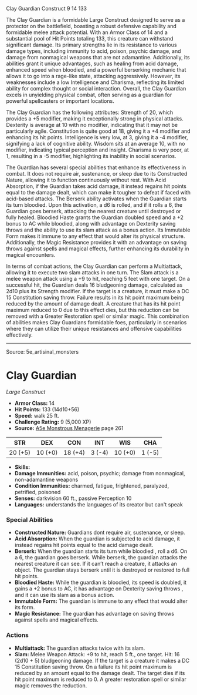 <MonsterName/>Clay Guardian</MonsterName>
<CreatureType/>Construct</CreatureType>
<CR/>9</CR>
<AC/>14</AC>
<HP/>133</HP>
<summary>The Clay Guardian is a formidable Large Construct designed to serve as a protector on the battlefield, boasting a robust defensive capability and formidable melee attack potential. With an Armor Class of 14 and a substantial pool of Hit Points totaling 133, this creature can withstand significant damage. Its primary strengths lie in its resistance to various damage types, including immunity to acid, poison, psychic damage, and damage from nonmagical weapons that are not adamantine. Additionally, its abilities grant it unique advantages, such as healing from acid damage, enhanced speed when bloodied, and a powerful berserking mechanic that allows it to go into a rage-like state, attacking aggressively. However, its weaknesses include a low Intelligence and Charisma, reflecting its limited ability for complex thought or social interaction. Overall, the Clay Guardian excels in unyielding physical combat, often serving as a guardian for powerful spellcasters or important locations.</summary>

<detail>

The Clay Guardian has the following attributes: Strength of 20, which provides a +5 modifier, making it exceptionally strong in physical attacks. Dexterity is average at 10 with no modifier, indicating that it may not be particularly agile. Constitution is quite good at 18, giving it a +4 modifier and enhancing its hit points. Intelligence is very low, at 3, giving it a -4 modifier, signifying a lack of cognitive ability. Wisdom sits at an average 10, with no modifier, indicating typical perception and insight. Charisma is very poor, at 1, resulting in a -5 modifier, highlighting its inability in social scenarios.

The Guardian has several special abilities that enhance its effectiveness in combat. It does not require air, sustenance, or sleep due to its Constructed Nature, allowing it to function continuously without rest. With Acid Absorption, if the Guardian takes acid damage, it instead regains hit points equal to the damage dealt, which can make it tougher to defeat if faced with acid-based attacks. The Berserk ability activates when the Guardian starts its turn bloodied. Upon this activation, a d6 is rolled, and if it rolls a 6, the Guardian goes berserk, attacking the nearest creature until destroyed or fully healed. Bloodied Haste grants the Guardian doubled speed and a +2 bonus to AC while bloodied, along with advantage on Dexterity saving throws and the ability to use its slam attack as a bonus action. Its Immutable Form makes it immune to any effect that would alter its physical structure. Additionally, the Magic Resistance provides it with an advantage on saving throws against spells and magical effects, further enhancing its durability in magical encounters.

In terms of combat actions, the Clay Guardian can perform a Multiattack, allowing it to execute two slam attacks in one turn. The Slam attack is a melee weapon attack using a +9 to hit, reaching 5 feet with one target. On a successful hit, the Guardian deals 16 bludgeoning damage, calculated as 2d10 plus its Strength modifier. If the target is a creature, it must make a DC 15 Constitution saving throw. Failure results in its hit point maximum being reduced by the amount of damage dealt. A creature that has its hit point maximum reduced to 0 due to this effect dies, but this reduction can be removed with a Greater Restoration spell or similar magic. This combination of abilities makes Clay Guardians formidable foes, particularly in scenarios where they can utilize their unique resistances and offensive capabilities effectively.</detail>



---

Source: 5e_artisinal_monsters

# Clay Guardian

*Large* *Construct*

- **Armor Class:** 14
- **Hit Points:** 133 (14d10+56)
- **Speed:** walk 25 ft.
- **Challenge Rating:** 9 (5,000 XP)
- **Source:** [A5e Monstrous Menagerie](https://enpublishingrpg.com/products/level-up-monstrous-menagerie-a5e) page 261

| STR | DEX | CON | INT | WIS | CHA |
| --- | --- | --- | --- | --- | --- |
| 20 (+5) | 10 (+0) | 18 (+4) | 3 (-4) | 10 (+0) | 1 (-5) |

- **Skills:** 
- **Damage Immunities:** acid, poison, psychic; damage from nonmagical, non-adamantine weapons
- **Condition Immunities:** charmed, fatigue, frightened, paralyzed, petrified, poisoned
- **Senses:** darkvision 60 ft., passive Perception 10
- **Languages:** understands the languages of its creator but can't speak

### Special Abilities

- **Constructed Nature:** Guardians dont require air, sustenance, or sleep.
- **Acid Absorption:** When the guardian is subjected to acid damage, it instead regains hit points equal to the acid damage dealt.
- **Berserk:** When the guardian starts its turn while bloodied , roll a d6. On a 6, the guardian goes berserk. While berserk, the guardian attacks the nearest creature it can see. If it can’t reach a creature, it attacks an object. The guardian stays berserk until it is destroyed or restored to full hit points.
- **Bloodied Haste:** While the guardian is bloodied, its speed is doubled, it gains a +2 bonus to AC, it has advantage on Dexterity saving throws , and it can use its slam as a bonus action.
- **Immutable Form:** The guardian is immune to any effect that would alter its form.
- **Magic Resistance:** The guardian has advantage on saving throws against spells and magical effects.

### Actions

- **Multiattack:** The guardian attacks twice with its slam.
- **Slam:** Melee Weapon Attack: +9 to hit, reach 5 ft., one target. Hit: 16 (2d10 + 5) bludgeoning damage. If the target is a creature  it makes a DC 15 Constitution saving throw. On a failure  its hit point maximum is reduced by an amount equal to the damage dealt. The target dies if its hit point maximum is reduced to 0. A greater restoration spell or similar magic removes the reduction.




